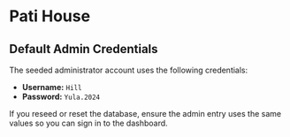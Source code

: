 
# Pati House

## Default Admin Credentials

The seeded administrator account uses the following credentials:

- **Username:** `Hill`
- **Password:** `Yula.2024`

If you reseed or reset the database, ensure the admin entry uses the same values so you can sign in to the dashboard.
